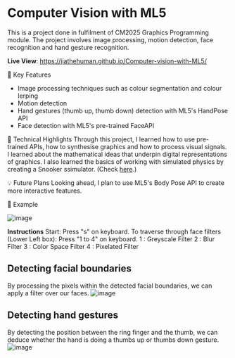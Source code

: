 # Computer Vision with ML5
This is a project done in fulfilment of CM2025 Graphics Programming module. The project involves image processing, motion detection, face recognition and hand gesture recognition.

**Live View**: https://jiathehuman.github.io/Computer-vision-with-ML5/

📢 Key Features

- Image processing techniques such as colour segmentation and colour lerping
- Motion detection
- Hand gestures (thumb up, thumb down) detection with ML5's HandPose API
- Face detection with ML5's pre-trained FaceAPI
  
🤖 Technical Highlights
Through this project, I learned how to use pre-trained APIs, how to synthesise graphics and how to process visual signals. I learned about the mathematical ideas that underpin digital representations of graphics. I also learned the basics of working with simulated physics by creating a Snooker ssimulator. (Check <a href = "https://github.com/jiathehuman/snooker-game-with-matterjs">here</a>.)

💡 Future Plans
Looking ahead, I plan to use ML5's Body Pose API to create more interactive features.

🧐 Example

![image](https://github.com/user-attachments/assets/fbb2b748-514b-46a8-b950-5442c4fa0d67)

**Instructions**
Start: Press "s" on keyboard.
To traverse through face filters (Lower Left box): Press "1 to 4" on keyboard.
1 : Greyscale Filter
2 : Blur Filter
3 : Color Space Filter
4 : Pixelated Filter

## Detecting facial boundaries
By processing the pixels within the detected facial boundaries, we can apply a filter over our faces.
![image](https://github.com/user-attachments/assets/c954e4a4-aa6d-496c-a8ef-a725ffeca39e)

## Detecting hand gestures
By detecting the position between the ring finger and the thumb, we can deduce whether the hand is doing a thumbs up or thumbs down gesture.
![image](https://github.com/user-attachments/assets/0237cc29-a1c7-405b-91e8-839963bcafc4)
